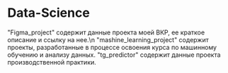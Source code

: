 # Data-Science
"Figma_project" содержит данные проекта моей ВКР, ее краткое описание и ссылку на нее.\n
"mashine_learning_project" содержит проекты, разработанные в процессе освоения курса по машинному обучению и анализу данных.
"tg_predictor" содержит данные проекта производственной практики.

